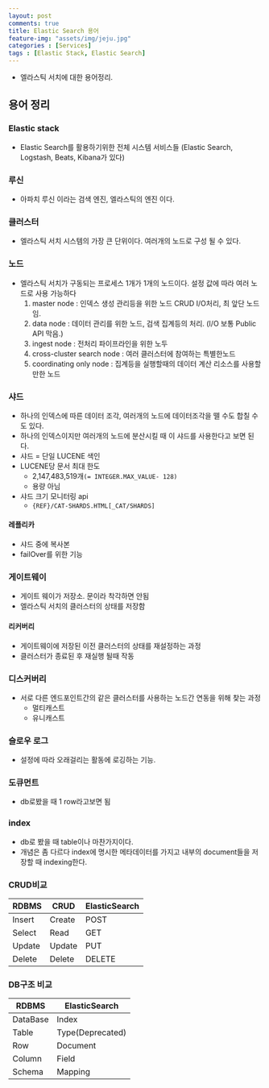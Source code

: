 ```yaml
---
layout: post
comments: true
title: Elastic Search 용어
feature-img: "assets/img/jeju.jpg"
categories : [Services]
tags : [Elastic Stack, Elastic Search]
---
```


- 엘라스틱 서치에 대한 용어정리.

## 용어 정리

### Elastic stack

- Elastic Search를 활용하기위한 전체 시스템 서비스들 (Elastic Search, Logstash, Beats, Kibana가 있다)

### 루신

- 아파치 루신 이라는 검색 엔진, 엘라스틱의 엔진 이다.

### 클러스터

- 엘라스틱 서치 시스템의 가장 큰 단위이다. 여러개의 노드로 구성 될 수 있다.

### 노드

- 엘라스틱 서치가 구동되는 프로세스 1개가 1개의 노드이다. 설정 값에 따라 여러 노드로 사용 가능하다
    1. master node : 인덱스 생성 관리등을 위한 노드 CRUD I/O처리, 최 앞단 노드임.
    2. data node : 데이터 관리를 위한 노드, 검색 집계등의 처리. (I/O 보통 Public API 막음.)
    3. ingest node : 전처리 파이프라인을 위한 노두
    4. cross-cluster search node : 여러 클러스터에 참여하는 특별한노드
    5. coordinating only node : 집계등을 실행할때의 데이터 계산 리소스를 사용할만한 노드

### 샤드

- 하나의 인덱스에 따른 데이터 조각, 여러개의 노드에 데이터조각을 뗄 수도 합칠 수도 있다.
- 하나의 인덱스이지만 여러개의 노드에 분산시킬 때 이 샤드를 사용한다고 보면 된다.
- 샤드 = 단일 LUCENE 색인
- LUCENE당 문서 최대 한도
  - 2,147,483,519개`(= INTEGER.MAX_VALUE- 128)`
  - 용량 아님
- 샤드 크기 모니터링 api
  - `{REF}/CAT-SHARDS.HTML[_CAT/SHARDS]`

#### 레플리카

- 샤드 중에 복사본
- failOver를 위한 기능

### 게이트웨이

- 게이트 웨이가 저장소. 문이라 착각하면 안됨
- 엘라스틱 서치의 클러스터의 상태를 저장함

#### 리커버리

- 게이트웨이에 저장된 이전 클러스터의 상태를 재설정하는 과정
- 클러스터가 종료된 후 재실행 될때 작동

### 디스커버리

- 서로 다른 엔드포인트간의 같은 클러스터를 사용하는 노드간 연동을 위해 찾는 과정
  - 멀티캐스트
  - 유니캐스트

### 슬로우 로그

- 설정에 따라 오래걸리는 활동에 로깅하는 기능.

### 도큐먼트

- db로봤을 때 1 row라고보면 됨

### index

- db로 봤을 때 table이나 마찬가지이다.
- 개념은 좀 다르다 index에 명시한 메타데이터를 가지고 내부의 document들을 저장할 때 indexing한다.

### CRUD비교

|RDBMS|CRUD|ElasticSearch|
|-|-|-|
|Insert|Create|POST|
|Select|Read|GET|
|Update|Update|PUT|
|Delete|Delete|DELETE|

### DB구조 비교

|RDBMS|ElasticSearch|
|-|-|
|DataBase|Index|
|Table|Type(Deprecated)|
|Row|Document|
|Column|Field|
|Schema|Mapping|
